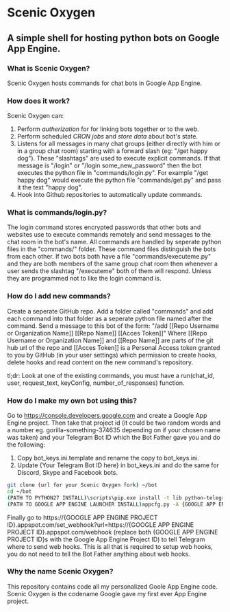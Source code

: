 # Scenic Oxygen
## A simple shell for hosting python bots on Google App Engine.

### What is Scenic Oxygen?
Scenic Oxygen hosts commands for chat bots in Google App Engine.

### How does it work?
Scenic Oxygen can: 
1. Perform *autherization* for for linking bots together or to the web.
2. Perform scheduled *CRON jobs* and *store data* about bot's state. 
3. Listens for all messages in many chat groups (either directly with him or in a group chat room) starting with a forward slash  (eg: "/get happy dog"). These "slashtags" are used to execute explicit commands. If that message is "/login" or "/login some_new_password" then the bot executes the python file in "commands/login.py". For example "/get happy dog" would execute the python file "commands/get.py" and pass it the text "happy dog".
4. Hook into Github repositories to automatically update commands.

### What is commands/login.py?
The login command stores encrypted passwords that other bots and websites use to execute commands remotely and send messages to the chat room in the bot's name. All commands are handled by seperate python files in the "commands/" folder. These command files distinguish the bots from each other. If two bots both have a file "commands/executeme.py" and they are both members of the same group chat room then whenever a user sends the slashtag "/executeme" both of them will respond. Unless they are programmed not to like the login command is.

### How do I add new commands?
Create a seperate GitHub repo. Add a folder called "commands" and add each command into that folder as a seperate python file named after the command. Send a message to this bot of the form: "/add [[Repo Username or Organization Name]] [[Repo Name]] [[Acces Token]]" Where [[Repo Username or Organization Name]] and [[Repo Name]] are parts of the git hub url of the repo and [[Acces Token]] is a Personal Access token granted to you by GitHub (in your user settings) which permission to create hooks, delete hooks and read content on the new command's repository.

tl;dr: Look at one of the existing commands, you must have a run(chat_id, user, request_text, keyConfig, number_of_responses) function.

### How do I make my own bot using this?
Go to https://console.developers.google.com and create a Google App Engine project. Then take that project id (it could be two random words and a number eg. gorilla-something-374635 depending on if your chosen name was taken) and your Telegram Bot ID which the Bot Father gave you and do the following:

1. Copy bot_keys.ini.template and rename the copy to bot_keys.ini.
2. Update {Your Telegram Bot ID here} in bot_keys.ini and do the same for Discord, Skype and Facebook bots.

```bash
git clone (url for your Scenic Oxygen fork) ~/bot
cd ~/bot
(PATH TO PYTHON27 INSTALL)\scripts\pip.exe install -t lib python-telegram-bot
(PATH TO GOOGLE APP ENGINE LAUNCHER INSTALL)appcfg.py -A {GOOGLE APP ENGINE PROJECT ID} update .
```

Finally go to https://{GOOGLE APP ENGINE PROJECT ID}.appspot.com/set_webhook?url=https://{GOOGLE APP ENGINE PROJECT ID}.appspot.com/webhook (replace both {GOOGLE APP ENGINE PROJECT ID}s with the Google App Engine Project ID) to tell Telegram where to send web hooks. This is all that is required to setup web hooks, you do not need to tell the Bot Father anything about web hooks.

### Why the name Scenic Oxygen?
This repository contains code all my personalized Goole App Engine code. Scenic Oxygen is the codename Google gave my first ever App Engine project.

